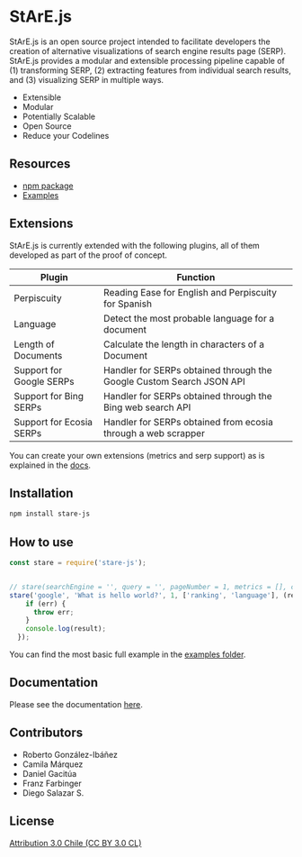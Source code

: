 # StArE.js

StArE.js is an open source project intended to facilitate developers the creation of alternative visualizations of search engine results page (SERP). StArE.js provides a modular and extensible processing pipeline capable of (1) transforming SERP, (2) extracting features from individual search results, and (3) visualizing SERP in multiple ways.

  - Extensible
  - Modular
  - Potentially Scalable
  - Open Source
  - Reduce your Codelines

## Resources

* [npm package](https://www.npmjs.com/package/stare.js)
* [Examples](/examples/)

## Extensions

StArE.js is currently extended with the following plugins, all of them developed as part of the proof of concept.

| Plugin | Function |
| ------ | ------ |
| Perpiscuity | Reading Ease for English and Perpiscuity for Spanish|
| Language | Detect the most probable language for a document
| Length of Documents | Calculate the length in characters of a Document
| Support for Google SERPs | Handler for SERPs obtained through the Google Custom Search JSON API
| Support for Bing SERPs | Handler for SERPs obtained through the Bing web search API
| Support for Ecosia SERPs | Handler for SERPs obtained from ecosia through a web scrapper

You can create your own extensions (metrics and serp support) as is explained in the [docs](/docs).

## Installation

```bash
npm install stare-js
```
## How to use

```js
const stare = require('stare-js');


// stare(searchEngine = '', query = '', pageNumber = 1, metrics = [], callback = function);
stare('google', 'What is hello world?', 1, ['ranking', 'language'], (result, err) => {
    if (err) {
      throw err;
    }
    console.log(result);
  });
````

You can find the most basic full example in the [examples folder](/examples/).

## Documentation

Please see the documentation [here](/docs/README.md).

## Contributors

- Roberto González-Ibáñez
- Camila Márquez
- Daniel Gacitúa
- Franz Farbinger
- Diego Salazar S.

## License
[Attribution 3.0 Chile (CC BY 3.0 CL)](https://creativecommons.org/licenses/by/3.0/cl/)
